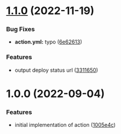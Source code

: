 # [1.1.0](https://github.com/ungnome/render-service-deploy/compare/v1.0.0...v1.1.0) (2022-11-19)


### Bug Fixes

* **action.yml:** typo ([6e62613](https://github.com/ungnome/render-service-deploy/commit/6e626135ee05396747fe94c60973427a134d4450))


### Features

* output deploy status url ([3311650](https://github.com/ungnome/render-service-deploy/commit/3311650e5c6ac85d7cc8f0a1644a0927287d18cd))

# 1.0.0 (2022-09-04)


### Features

* initial implementation of action ([1005e4c](https://github.com/ungnome/render-service-deploy/commit/1005e4c41eec4faf09cf7fb9f2a7e7c1a9ea9dd4))

